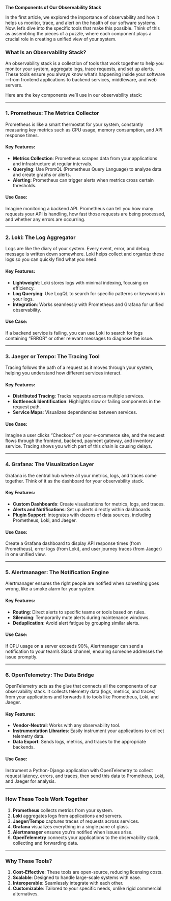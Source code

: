 **The Components of Our Observability Stack**

In the first article, we explored the importance of observability and how it helps us monitor, trace, and alert on the health of our software systems. Now, let’s dive into the specific tools that make this possible. Think of this as assembling the pieces of a puzzle, where each component plays a crucial role in creating a unified view of your system.

### **What Is an Observability Stack?**
An observability stack is a collection of tools that work together to help you monitor your system, aggregate logs, trace requests, and set up alerts. These tools ensure you always know what’s happening inside your software—from frontend applications to backend services, middleware, and web servers.

Here are the key components we’ll use in our observability stack:

---

### **1. Prometheus: The Metrics Collector**

Prometheus is like a smart thermostat for your system, constantly measuring key metrics such as CPU usage, memory consumption, and API response times.

#### **Key Features**:
- **Metrics Collection**: Prometheus scrapes data from your applications and infrastructure at regular intervals.
- **Querying**: Use PromQL (Prometheus Query Language) to analyze data and create graphs or alerts.
- **Alerting**: Prometheus can trigger alerts when metrics cross certain thresholds.

#### **Use Case**:
Imagine monitoring a backend API. Prometheus can tell you how many requests your API is handling, how fast those requests are being processed, and whether any errors are occurring.

---

### **2. Loki: The Log Aggregator**

Logs are like the diary of your system. Every event, error, and debug message is written down somewhere. Loki helps collect and organize these logs so you can quickly find what you need.

#### **Key Features**:
- **Lightweight**: Loki stores logs with minimal indexing, focusing on efficiency.
- **Log Querying**: Use LogQL to search for specific patterns or keywords in your logs.
- **Integration**: Works seamlessly with Prometheus and Grafana for unified observability.

#### **Use Case**:
If a backend service is failing, you can use Loki to search for logs containing “ERROR” or other relevant messages to diagnose the issue.

---

### **3. Jaeger or Tempo: The Tracing Tool**

Tracing follows the path of a request as it moves through your system, helping you understand how different services interact.

#### **Key Features**:
- **Distributed Tracing**: Tracks requests across multiple services.
- **Bottleneck Identification**: Highlights slow or failing components in the request path.
- **Service Maps**: Visualizes dependencies between services.

#### **Use Case**:
Imagine a user clicks “Checkout” on your e-commerce site, and the request flows through the frontend, backend, payment gateway, and inventory service. Tracing shows you which part of this chain is causing delays.

---

### **4. Grafana: The Visualization Layer**

Grafana is the central hub where all your metrics, logs, and traces come together. Think of it as the dashboard for your observability stack.

#### **Key Features**:
- **Custom Dashboards**: Create visualizations for metrics, logs, and traces.
- **Alerts and Notifications**: Set up alerts directly within dashboards.
- **Plugin Support**: Integrates with dozens of data sources, including Prometheus, Loki, and Jaeger.

#### **Use Case**:
Create a Grafana dashboard to display API response times (from Prometheus), error logs (from Loki), and user journey traces (from Jaeger) in one unified view.

---

### **5. Alertmanager: The Notification Engine**

Alertmanager ensures the right people are notified when something goes wrong, like a smoke alarm for your system.

#### **Key Features**:
- **Routing**: Direct alerts to specific teams or tools based on rules.
- **Silencing**: Temporarily mute alerts during maintenance windows.
- **Deduplication**: Avoid alert fatigue by grouping similar alerts.

#### **Use Case**:
If CPU usage on a server exceeds 90%, Alertmanager can send a notification to your team’s Slack channel, ensuring someone addresses the issue promptly.

---

### **6. OpenTelemetry: The Data Bridge**

OpenTelemetry acts as the glue that connects all the components of our observability stack. It collects telemetry data (logs, metrics, and traces) from your applications and forwards it to tools like Prometheus, Loki, and Jaeger.

#### **Key Features**:
- **Vendor-Neutral**: Works with any observability tool.
- **Instrumentation Libraries**: Easily instrument your applications to collect telemetry data.
- **Data Export**: Sends logs, metrics, and traces to the appropriate backends.

#### **Use Case**:
Instrument a Python-Django application with OpenTelemetry to collect request latency, errors, and traces, then send this data to Prometheus, Loki, and Jaeger for analysis.

---

### **How These Tools Work Together**
1. **Prometheus** collects metrics from your system.
2. **Loki** aggregates logs from applications and servers.
3. **Jaeger/Tempo** captures traces of requests across services.
4. **Grafana** visualizes everything in a single pane of glass.
5. **Alertmanager** ensures you’re notified when issues arise.
6. **OpenTelemetry** connects your applications to the observability stack, collecting and forwarding data.

---

### **Why These Tools?**
1. **Cost-Effective**: These tools are open-source, reducing licensing costs.
2. **Scalable**: Designed to handle large-scale systems with ease.
3. **Interoperable**: Seamlessly integrate with each other.
4. **Customizable**: Tailored to your specific needs, unlike rigid commercial alternatives.